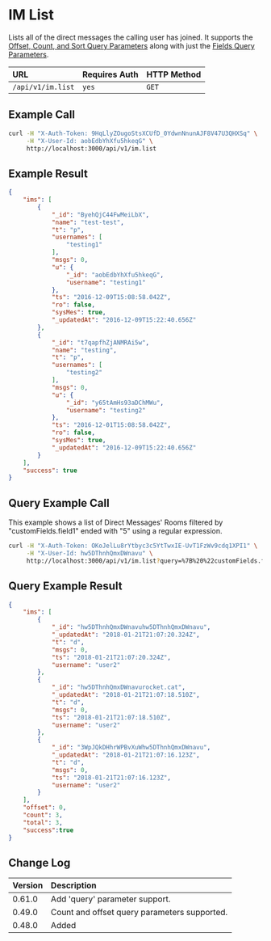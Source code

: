 # IM List

Lists all of the direct messages the calling user has joined. It supports the [Offset, Count, and Sort Query Parameters](../../offset-and-count-and-sort-info/) along with just the [Fields Query Parameters](../../query-and-fields-info/).

| URL | Requires Auth | HTTP Method |
| :--- | :--- | :--- |
| `/api/v1/im.list` | `yes` | `GET` |

## Example Call

```bash
curl -H "X-Auth-Token: 9HqLlyZOugoStsXCUfD_0YdwnNnunAJF8V47U3QHXSq" \
     -H "X-User-Id: aobEdbYhXfu5hkeqG" \
     http://localhost:3000/api/v1/im.list
```

## Example Result

```json
{
    "ims": [
        {
            "_id": "ByehQjC44FwMeiLbX",
            "name": "test-test",
            "t": "p",
            "usernames": [
                "testing1"
            ],
            "msgs": 0,
            "u": {
                "_id": "aobEdbYhXfu5hkeqG",
                "username": "testing1"
            },
            "ts": "2016-12-09T15:08:58.042Z",
            "ro": false,
            "sysMes": true,
            "_updatedAt": "2016-12-09T15:22:40.656Z"
        },
        {
            "_id": "t7qapfhZjANMRAi5w",
            "name": "testing",
            "t": "p",
            "usernames": [
                "testing2"
            ],
            "msgs": 0,
            "u": {
                "_id": "y65tAmHs93aDChMWu",
                "username": "testing2"
            },
            "ts": "2016-12-01T15:08:58.042Z",
            "ro": false,
            "sysMes": true,
            "_updatedAt": "2016-12-09T15:22:40.656Z"
        }
    ],
    "success": true
}
```

## Query Example Call 

This example shows a list of Direct Messages' Rooms filtered by "customFields.field1" ended with "5" using a regular expression.

```bash
curl -H "X-Auth-Token: OKoJelLu8rYtbyc3c5YtTwxIE-UvT1FzWv9cdq1XPI1" \
     -H "X-User-Id: hw5DThnhQmxDWnavu" \
     http://localhost:3000/api/v1/im.list?query=%7B%20%22customFields.field1%22%3A%20%7B%20%22%24regex%22%3A%20%22%28.*%295%24%22%20%7D%20%7D
```

## Query Example Result

```json
{
	"ims": [
		{
			"_id": "hw5DThnhQmxDWnavuhw5DThnhQmxDWnavu",
			"_updatedAt": "2018-01-21T21:07:20.324Z",
			"t": "d",
			"msgs": 0,
			"ts": "2018-01-21T21:07:20.324Z",
			"username": "user2"
		},
		{
			"_id": "hw5DThnhQmxDWnavurocket.cat",
			"_updatedAt": "2018-01-21T21:07:18.510Z",
			"t": "d",
			"msgs": 0,
			"ts": "2018-01-21T21:07:18.510Z",
			"username": "user2"
		},
		{
			"_id": "3WpJQkDHhrWPBvXuWhw5DThnhQmxDWnavu",
			"_updatedAt": "2018-01-21T21:07:16.123Z",
			"t": "d",
			"msgs": 0,
			"ts": "2018-01-21T21:07:16.123Z",
			"username": "user2"
		}
	],
	"offset": 0,
	"count": 3,
	"total": 3,
	"success":true
}
```


## Change Log

| Version | Description |
| :--- | :--- |
| 0.61.0 | Add 'query' parameter support. |
| 0.49.0 | Count and offset query parameters supported. |
| 0.48.0 | Added |
